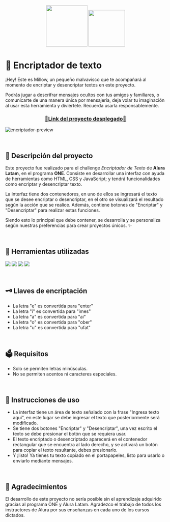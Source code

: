 <div align="center">
  <img src="https://github.com/user-attachments/assets/4cdbbd39-1830-44a3-8147-0b25ddf51744" width="130">
  <img src="https://github.com/user-attachments/assets/5dff70c4-e407-45ed-85dc-c0c76d441bb1" width="115">
</div>

# 🍭 Encriptador de texto
¡Hey! Este es Millow, un pequeño malvavisco que te acompañará al momento de encriptar y desencriptar textos en este proyecto.

Podrás jugar a descrifrar mensajes ocultos con tus amigos y familiares, o comunicarte de una manera única por mensajería, deja volar tu imaginación al usar esta herramienta y diviértete. Recuerda usarla responsablemente.
<h3 align="center">
  <a href="https://just-like-a-doughnut.github.io/encriptador-challenge-one/">📌Link del proyecto desplegado📌</a>
</h3>

![encriptador-preview](https://github.com/user-attachments/assets/5c151146-d3c5-4332-809e-f1c59dc12a5b)

<br>

## 📝 Descripción del proyecto
Este proyecto fue realizado para el challenge _Encriptador de Texto_ de **Alura Latam**, en el programa **ONE**. Consiste en desarrollar una interfaz con ayuda de herramientas como HTML, CSS y JavaScript; y tendrá funcionalidades como encriptar y desencriptar texto.

La interfaz tiene dos contenedores, en uno de ellos se ingresará el texto que se desee encriptar o desencriptar, en el otro se visualizará el resultado según la acción que se realice. Además, contiene botones de "Encriptar" y "Desencriptar" para realizar estas funciones.

Siendo esto lo principal que debe contener, se desarrolla y se personaliza según nuestras preferencias para crear proyectos únicos. ✨

<br>

## 🧩 Herramientas utilizadas

<img src="https://img.shields.io/badge/HTML-F6EAEC?style=for-the-badge&logo=html5"></img>  <img src="https://img.shields.io/badge/CSS-F6EAEC?style=for-the-badge&logo=css3&logoColor=blue"></img>  <img src="https://img.shields.io/badge/JavaScript-F6EAEC?style=for-the-badge&logo=javascript"></img>  <img src="https://img.shields.io/badge/Photoshop-F6EAEC?style=for-the-badge&logo=adobephotoshop"></img>

<br>

## 🗝️ Llaves de encriptación
- La letra "e" es convertida para "enter"
- La letra "i" es convertida para "imes"
- La letra "a" es convertida para "ai"
- La letra "o" es convertida para "ober"
- La letra "u" es convertida para "ufat"

<br>

## 🗳️ Requisitos
- Solo se permiten letras minúsculas.
- No se permiten acentos ni caracteres especiales.

<br>

## 📑 Instrucciones de uso
- La interfaz tiene un área de texto señalado con la frase "Ingresa texto aquí", en este lugar se debe ingresar el texto que posteriormente será modificado.
- Se tiene dos botones "Encriptar" y "Desencriptar", una vez escrito el texto se debe presionar el botón que se requiera usar.
- El texto encriptado o desencriptado aparecerá en el contenedor rectangular que se encuentra al lado derecho, y se activará un botón para copiar el texto resultante, debes presionarlo.
- Y ¡listo! Ya tienes tu texto copiado en el portapapeles, listo para usarlo o enviarlo mediante mensajes.

<br>

## 💌 Agradecimientos
El desarrollo de este proyecto no sería posible sin el aprendizaje adquirido gracias al programa ONE y Alura Latam. Agradezco el trabajo de todos los instructores de Alura por sus enseñanzas en cada uno de los cursos dictados.
